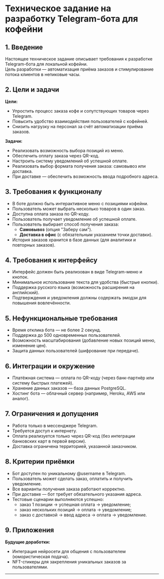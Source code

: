 # Техническое задание на разработку Telegram-бота для кофейни

## 1. Введение
Настоящее техническое задание описывает требования к разработке Telegram-бота для локальной кофейни.  
Цель разработки — автоматизация приёма заказов и стимулирование потока клиентов в непиковые часы.  

## 2. Цели и задачи
**Цели:**
- Упростить процесс заказа кофе и сопутствующих товаров через Telegram.
- Повысить удобство взаимодействия пользователей с кофейней.
- Снизить нагрузку на персонал за счёт автоматизации приёма заказов.

**Задачи:**
- Реализовать возможность выбора позиций из меню.
- Обеспечить оплату заказа через QR-код.
- Настроить систему уведомлений об успешной оплате.
- Реализовать выбор формата получения заказа: самовывоз или доставка.
- При доставке — обеспечить возможность ввода подробного адреса.

## 3. Требования к функционалу
- В боте должно быть интерактивное меню с позициями кофейни.
- Пользователь может выбрать несколько товаров в один заказ.
- Доступна оплата заказа по QR-коду.
- Пользователь получает уведомление об успешной оплате.
- Пользователь выбирает способ получения заказа:
  - **Самовывоз** (опция "Заберу сам").
  - **Доставка в офис** (с обязательным указанием точки доставки).
- История заказов хранится в базе данных (для аналитики и повторных заказов).

## 4. Требования к интерфейсу
- Интерфейс должен быть реализован в виде Telegram-меню и кнопок.
- Минимальное использование текста для удобства (быстрые кнопки).
- Поддержка русского языка (возможность расширения на английский).
- Подтверждения и уведомления должны содержать эмодзи для повышения вовлечённости.

## 5. Нефункциональные требования
- Время отклика бота — не более 2 секунд.
- Поддержка до 500 одновременных пользователей.
- Возможность масштабирования (добавление новых позиций меню, изменение цен).
- Защита данных пользователей (шифрование при передаче).

## 6. Интеграции и окружение
- Платёжная система — оплата по QR-коду (через банк-партнёр или систему быстрых платежей).
- Хранение данных заказов — база данных PostgreSQL.
- Хостинг бота — облачный сервер (например, Heroku, AWS или аналог).

## 7. Ограничения и допущения
- Работа только в мессенджере Telegram.
- Требуется доступ к интернету.
- Оплата реализуется только через QR-код (без интеграции банковских карт в первой версии).
- Доставка ограничена территорией, указанной заказчиком.

## 8. Критерии приёмки
- Бот доступен по уникальному @username в Telegram.
- Пользователь может сделать заказ, оплатить и получить уведомление.
- Все варианты получения заказа работают корректно.
- При доставке — бот требует обязательного указания адреса.
- Тестовые сценарии выполняются успешно:
  - заказ 1 позиции → успешная оплата → уведомление;
  - заказ нескольких позиций → оплата → уведомление;
  - заказ с доставкой → ввод адреса → оплата → уведомление.

## 9. Приложения
**Будущие доработки:**
- Интеграция нейросети для общения с пользователем (юмористическая подача).
- NFT-стикеры для закрепления уникальных заказов за пользователями.

---
